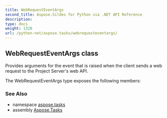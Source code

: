 ```yaml
---
title: WebRequestEventArgs
second_title: Aspose.Sildes for Python via .NET API Reference
description: 
type: docs
weight: 1320
url: /python-net/aspose.tasks/webrequesteventargs/
---
```


## WebRequestEventArgs class

Provides arguments for the event that is raised when the client sends a web request to the Project Server's web API.

The WebRequestEventArgs type exposes the following members:

### See Also

* namespace [aspose.tasks](/tasks/python-net/aspose.tasks/)
* assembly [Aspose.Tasks](/tasks/python-net/)

